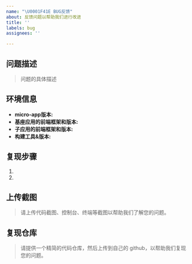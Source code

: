 ```yaml
---
name: "\U0001F41E BUG反馈"
about: 反馈问题以帮助我们进行改进
title: ''
labels: bug
assignees: ''

---
```


## 问题描述
> 问题的具体描述

## 环境信息
- **micro-app版本:**
- **基座应用的前端框架和版本:**  
- **子应用的前端框架和版本:** 
- **构建工具&版本:** 

## 复现步骤
1.
2.

## 上传截图
> 请上传代码截图、控制台、终端等截图以帮助我们了解您的问题。

## 复现仓库
> 请提供一个精简的代码仓库，然后上传到自己的 github，以帮助我们复现您的问题。
